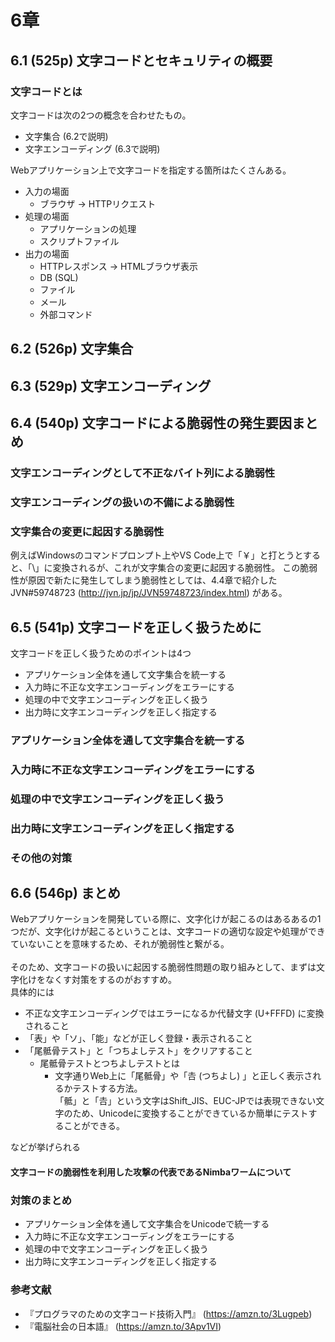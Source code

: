 # 6章
## 6.1 (525p) 文字コードとセキュリティの概要
### 文字コードとは
文字コードは次の2つの概念を合わせたもの。
- 文字集合 (6.2で説明)
- 文字エンコーディング (6.3で説明)

Webアプリケーション上で文字コードを指定する箇所はたくさんある。
- 入力の場面
  - ブラウザ → HTTPリクエスト
- 処理の場面
  - アプリケーションの処理
  - スクリプトファイル
- 出力の場面
  - HTTPレスポンス → HTMLブラウザ表示
  - DB (SQL)
  - ファイル
  - メール
  - 外部コマンド


## 6.2 (526p) 文字集合

## 6.3 (529p) 文字エンコーディング

## 6.4 (540p) 文字コードによる脆弱性の発生要因まとめ
### 文字エンコーディングとして不正なバイト列による脆弱性

### 文字エンコーディングの扱いの不備による脆弱性

### 文字集合の変更に起因する脆弱性
例えばWindowsのコマンドプロンプト上やVS Code上で「￥」と打とうとすると、「\」に変換されるが、これが文字集合の変更に起因する脆弱性。
この脆弱性が原因で新たに発生してしまう脆弱性としては、4.4章で紹介したJVN#59748723 (http://jvn.jp/jp/JVN59748723/index.html) がある。

## 6.5 (541p) 文字コードを正しく扱うために
文字コードを正しく扱うためのポイントは4つ
- アプリケーション全体を通して文字集合を統一する
- 入力時に不正な文字エンコーディングをエラーにする
- 処理の中で文字エンコーディングを正しく扱う
- 出力時に文字エンコーディングを正しく指定する

### アプリケーション全体を通して文字集合を統一する

### 入力時に不正な文字エンコーディングをエラーにする

### 処理の中で文字エンコーディングを正しく扱う

### 出力時に文字エンコーディングを正しく指定する

### その他の対策

## 6.6 (546p) まとめ
Webアプリケーションを開発している際に、文字化けが起こるのはあるあるの1つだが、文字化けが起こるということは、文字コードの適切な設定や処理ができていないことを意味するため、それが脆弱性と繋がる。<br><br>そのため、文字コードの扱いに起因する脆弱性問題の取り組みとして、まずは文字化けをなくす対策をするのがおすすめ。<br>具体的には
- 不正な文字エンコーディングではエラーになるか代替文字 (U+FFFD) に変換されること
- 「表」や「ソ」、「能」などが正しく登録・表示されること
- 「尾骶骨テスト」と「つちよしテスト」をクリアすること
  - 尾骶骨テストとつちよしテストとは
    - 文字通りWeb上に「尾骶骨」や「𠮷 (つちよし) 」と正しく表示されるかテストする方法。<br>「骶」と「𠮷」という文字はShift_JIS、EUC-JPでは表現できない文字のため、Unicodeに変換することができているか簡単にテストすることができる。

などが挙げられる

#### 文字コードの脆弱性を利用した攻撃の代表であるNimbaワームについて

### 対策のまとめ
- アプリケーション全体を通して文字集合をUnicodeで統一する
- 入力時に不正な文字エンコーディングをエラーにする
- 処理の中で文字エンコーディングを正しく扱う
- 出力時に文字エンコーディングを正しく指定する

### 参考文献
- 『プログラマのための文字コード技術入門』 (https://amzn.to/3Lugpeb)
- 『電脳社会の日本語』 (https://amzn.to/3Apv1VI)